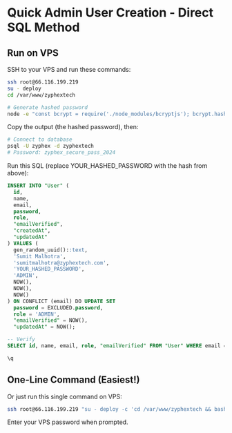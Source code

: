 # Quick Admin User Creation - Direct SQL Method

## Run on VPS

SSH to your VPS and run these commands:

```bash
ssh root@66.116.199.219
su - deploy
cd /var/www/zyphextech

# Generate hashed password
node -e "const bcrypt = require('./node_modules/bcryptjs'); bcrypt.hash('Sumit@001', 12).then(h => console.log(h));"
```

Copy the output (the hashed password), then:

```bash
# Connect to database
psql -U zyphex -d zyphextech
# Password: zyphex_secure_pass_2024
```

Run this SQL (replace YOUR_HASHED_PASSWORD with the hash from above):

```sql
INSERT INTO "User" (
  id,
  name,
  email,
  password,
  role,
  "emailVerified",
  "createdAt",
  "updatedAt"
) VALUES (
  gen_random_uuid()::text,
  'Sumit Malhotra',
  'sumitmalhotra@zyphextech.com',
  'YOUR_HASHED_PASSWORD',
  'ADMIN',
  NOW(),
  NOW(),
  NOW()
) ON CONFLICT (email) DO UPDATE SET
  password = EXCLUDED.password,
  role = 'ADMIN',
  "emailVerified" = NOW(),
  "updatedAt" = NOW();

-- Verify
SELECT id, name, email, role, "emailVerified" FROM "User" WHERE email = 'sumitmalhotra@zyphextech.com';

\q
```

## One-Line Command (Easiest!)

Or just run this single command on VPS:

```bash
ssh root@66.116.199.219 "su - deploy -c 'cd /var/www/zyphextech && bash scripts/create-admin.sh'"
```

Enter your VPS password when prompted.
